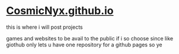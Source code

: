 # [CosmicNyx.github.io](https://cosmicnyx.github.io)

this is where i will post projects

games and websites to be avail to the public if i so choose
since like giothub only lets u have one repository for a github pages 
so ye

